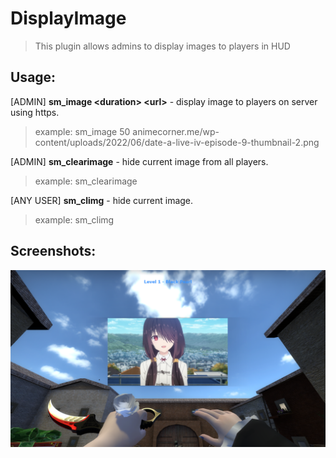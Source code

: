 # DisplayImage

> This plugin allows admins to display images to players in HUD

## Usage:

[ADMIN] **sm_image \<duration> \<url>** - display image to players on server using https.
> example: sm_image 50 animecorner.me/wp-content/uploads/2022/06/date-a-live-iv-episode-9-thumbnail-2.png

[ADMIN] **sm_clearimage** - hide current image from all players.
> example: sm_clearimage

[ANY USER] **sm_climg** - hide current image.
> example: sm_climg

## Screenshots:

![INGAME](/screenshots/1.png?raw=true "INGAME")
